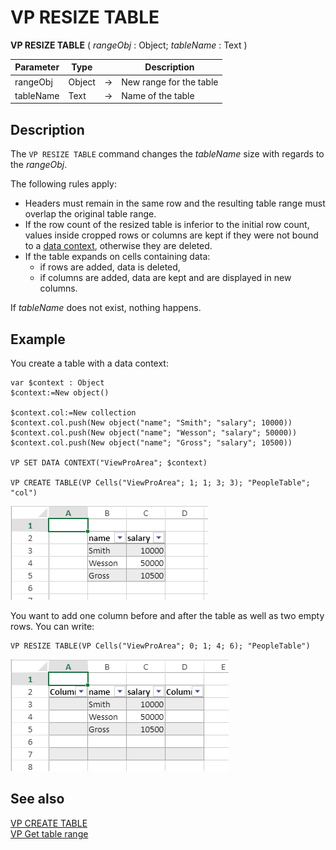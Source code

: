 # VP RESIZE TABLE




**VP RESIZE TABLE** ( *rangeObj* : Object; *tableName* : Text )



|Parameter|Type||Description|
|---|---|---|---|
|rangeObj|Object|->|New range for the table|
|tableName|Text|->|Name of the table|

## Description

The `VP RESIZE TABLE` command changes the *tableName* size with regards to the *rangeObj*.

The following rules apply:

- Headers must remain in the same row and the resulting table range must overlap the original table range.
- If the row count of the resized table is inferior to the initial row count, values inside cropped rows or columns are kept if they were not bound to a [data context](VP%20SET%20DATA%20CONTEXT.md), otherwise they are deleted.
- If the table expands on cells containing data:
	- if rows are added, data is deleted,
	- if columns are added, data are kept and are displayed in new columns.

If *tableName* does not exist, nothing happens.


## Example

You create a table with a data context: 

```4d
var $context : Object
$context:=New object()

$context.col:=New collection
$context.col.push(New object("name"; "Smith"; "salary"; 10000))
$context.col.push(New object("name"; "Wesson"; "salary"; 50000))
$context.col.push(New object("name"; "Gross"; "salary"; 10500))

VP SET DATA CONTEXT("ViewProArea"; $context)

VP CREATE TABLE(VP Cells("ViewProArea"; 1; 1; 3; 3); "PeopleTable"; "col")
```

![](../images/table-base.png)


You want to add one column before and after the table as well as two empty rows. You can write:

```4d
VP RESIZE TABLE(VP Cells("ViewProArea"; 0; 1; 4; 6); "PeopleTable")
```

![](../images/table-resize.png)


## See also

[VP CREATE TABLE](VP%20CREATE%20TABLE.md)<br/>
[VP Get table range](VP%20Get%20table%20range.md)